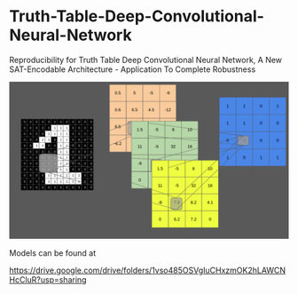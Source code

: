 # Truth-Table-Deep-Convolutional-Neural-Network
Reproducibility for Truth Table Deep Convolutional Neural Network, A New SAT-Encodable Architecture - Application To Complete Robustness

![screen-gif](./gif/animatedGIF.gif)

Models can be found at 

https://drive.google.com/drive/folders/1vso485OSVgIuCHxzmOK2hLAWCNHcCluR?usp=sharing


